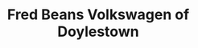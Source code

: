 ---
title: "Fred Beans Volkswagen of Doylestown"
url: /doylestown/fred-beans-volkswagen-of-doylestown/
shop: car
---